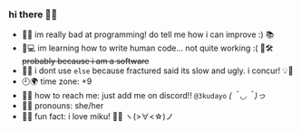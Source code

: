 <!-- 3kudayo/README.md-->
### hi there 👋✨

- 🐇🌱 im really bad at programming! do tell me how i can improve :) 📚
- 👩💻 im learning how to write human code... not quite working :( 🤖🛠️ ~~probably because i am a software~~
- 🚫❌ i dont use `else` because fractured said its slow and ugly. i concur! 💡🚀
- 🕘🌍 time zone: +9
- 📩🐾 how to reach me: just add me on discord!! `@3kudayo` *(＾◡＾)っ*
- 💖🌸 pronouns: she/her
- 🎤💙 fun fact: i love miku! 🎵🌸 ヽ(>∀<☆)ノ
